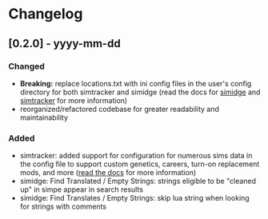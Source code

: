 # Changelog

## [0.2.0] - yyyy-mm-dd

### Changed

- **Breaking:** replace locations.txt with ini config files in the user's config directory for both simtracker and simidge (read the docs for [simidge](/docs/simidge/config.md) and [simtracker](/docs/simtracker/config.md) for more information)
- reorganized/refactored codebase for greater readability and maintainability

### Added

- simtracker: added support for configuration for numerous sims data in the config file to support custom genetics, careers, turn-on replacement mods, and more ([read the docs](/docs/simtracker/config.md) for more information)
- simidge: Find Translated / Empty Strings: strings eligible to be "cleaned up" in simpe appear in search results
- simidge: Find Translates / Empty Strings: skip lua string when looking for strings with comments

